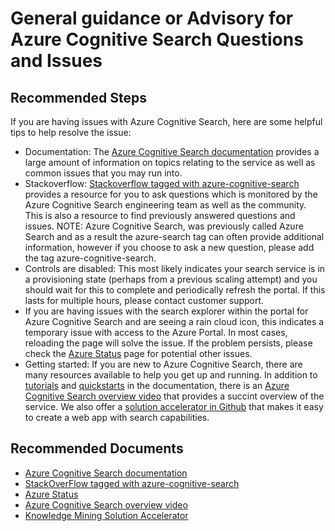 <properties
	pageTitle="Search General guidance or Advisory"
	description="General guidance or Advisory for Azure Cognitive Search Questions and Issues"
	service="microsoft.search"
	resource="searchservices"
	authors="liamca"
	ms.author="liamca"
	selfHelpType="generic"
	displayOrder="3"
	supportTopicIds="32681337"
	resourceTags=""
	productPesIds="15568"
	articleId="search-general-guidance-advisory"
	cloudEnvironments="public, Fairfax, usnat, ussec"
	ownershipId="AzureSearch_AzureSearch"
/>

# General guidance or Advisory for Azure Cognitive Search Questions and Issues

## **Recommended Steps**

If you are having issues with Azure Cognitive Search, here are some helpful tips to help resolve the issue:

* Documentation: The [Azure Cognitive Search documentation](https://docs.microsoft.com/azure/search/) provides a large amount of information on topics relating to the service as well as common issues that you may run into.
* Stackoverflow: [Stackoverflow tagged with azure-cognitive-search](https://stackoverflow.com/questions/tagged/azure-cognitive-search?tab=Newest) provides a resource for you to ask questions which is monitored by the Azure Cognitive Search engineering team as well as the community.  This is also a resource to find previously answered questions and issues.  NOTE:  Azure Cognitive Search, was previously called Azure Search and as a result the azure-search tag can often provide additional information, however if you choose to ask a new question, please add the tag azure-cognitive-search.
* Controls are disabled:  This most likely indicates your search service is in a provisioning state (perhaps from a previous scaling attempt) and you should wait for this to complete and periodically refresh the portal.  If this lasts for multiple hours, please contact customer support.
* If you are having issues with the search explorer within the portal for Azure Cognitive Search and are seeing a rain cloud icon, this indicates a temporary issue with access to the Azure Portal.  In most cases, reloading the page will solve the issue.  If the problem persists, please check the [Azure Status](https://status.azure.com) page for potential other issues.
* Getting started: If you are new to Azure Cognitive Search, there are many resources available to help you get up and running. In addition to [tutorials](https://docs.microsoft.com/en-us/azure/search/tutorial-csharp-create-first-app) and [quickstarts](https://docs.microsoft.com/en-us/azure/search/search-get-started-portal) in the documentation, there is an [Azure Cognitive Search overview video](https://channel9.msdn.com/Shows/AI-Show/Azure-Cognitive-Search-Overview?term=azure%20cognitive%20search&lang-en=true) that provides a succint overview of the service. We also offer a [solution accelerator in Github](https://github.com/Azure-Samples/azure-search-knowledge-mining) that makes it easy to create a web app with search capabilities.

## **Recommended Documents**

* [Azure Cognitive Search documentation](https://docs.microsoft.com/azure/search/)
* [StackOverFlow tagged with azure-cognitive-search](https://stackoverflow.com/questions/tagged/azure-cognitive-search?tab=Newest)
* [Azure Status](https://status.azure.com)
* [Azure Cognitive Search overview video](https://channel9.msdn.com/Shows/AI-Show/Azure-Cognitive-Search-Overview?term=azure%20cognitive%20search&lang-en=true)
* [Knowledge Mining Solution Accelerator](https://github.com/Azure-Samples/azure-search-knowledge-mining)
